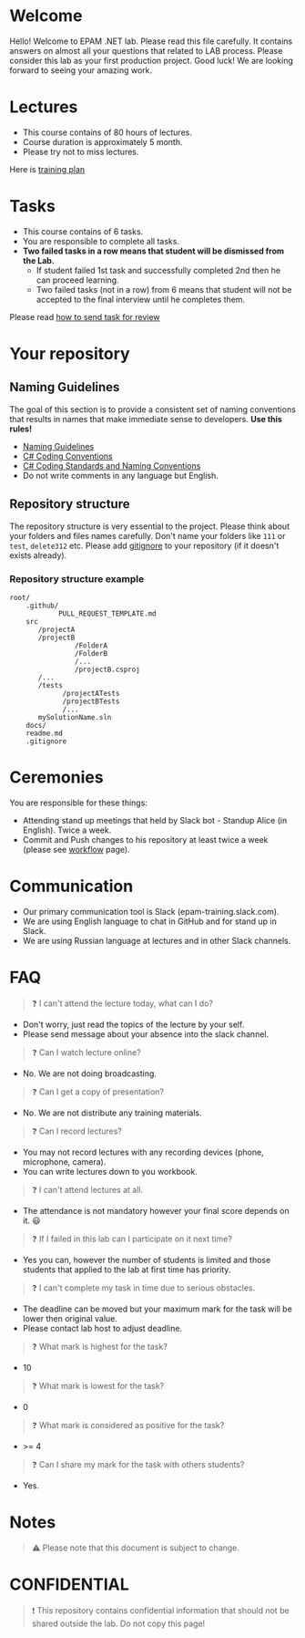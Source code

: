 # Welcome 

Hello! Welcome to EPAM .NET lab. Please read this file carefully. It contains answers on almost all your questions that related to LAB process. 
Please consider this lab as your first production project. Good luck! We are looking forward to seeing your amazing work.

# Lectures
- This course contains of 80 hours of lectures.
- Course duration is approximately 5 month.
- Please try not to miss lectures.

Here is [training plan](docs/training_plan.md)

# Tasks
- This course contains of 6 tasks.
- You are responsible to complete all tasks. 
- **Two failed tasks in a row means that student will be dismissed from the Lab.**
    - If student failed 1st task and successfully completed 2nd then he can proceed learning.
    - Two failed tasks (not in a row) from 6 means that student will not be accepted to the final interview until he completes them.

Please read [how to send task for review](docs/workflow.md)

# Your repository 

## Naming Guidelines

The goal of this section is to provide a consistent set of naming conventions that results in names that make immediate sense to developers. **Use this rules!**
- [Naming Guidelines](https://msdn.microsoft.com/en-us/library/ms229002(v=vs.110).aspx)
- [C# Coding Conventions](https://docs.microsoft.com/en-us/dotnet/csharp/programming-guide/inside-a-program/coding-conventions)
- [C# Coding Standards and Naming Conventions](https://www.dofactory.com/reference/csharp-coding-standards)
- Do not write comments in any language but English.

## Repository structure
The repository structure is very essential to the project. Please think about your folders and files names carefully. Don't name your folders like `111` or `test`, `delete312` etc.
Please add [gitignore](https://github.com/github/gitignore/blob/master/VisualStudio.gitignore) to your repository (if it doesn't exists already).

### Repository structure example
```
root/
    .github/
            PULL_REQUEST_TEMPLATE.md
    src
       /projectA
       /projectB
                /FolderA
                /FolderB
                /...
                /projectB.csproj
       /...
       /tests
             /projectATests
             /projectBTests
             /...
       mySolutionName.sln 
    docs/
    readme.md
    .gitignore
```


# Ceremonies 
You are responsible for these things:
- Attending stand up meetings that held by Slack bot - Standup Alice (in English). Twice a week.
- Commit and Push changes to his repository at least twice a week (please see [workflow](docs/workflow.md) page).

# Communication
- Our primary communication tool is Slack (epam-training.slack.com). 
- We are using English language to chat in GitHub and for stand up in Slack.
- We are using Russian language at lectures and in other Slack channels.

# FAQ
> :question: I can't attend the lecture today, what can I do?
- Don't worry, just read the topics of the lecture by your self.
- Please send message about your absence into the slack channel.

> :question: Can I watch lecture online?
- No. We are not doing broadcasting.

> :question: Can I get a copy of presentation?
- No. We are not distribute any training materials.

> :question: Can I record lectures?
- You may not record lectures with any recording devices (phone, microphone, camera).
- You can write lectures down to you workbook. 

> :question: I can't attend lectures at all.
- The attendance is not mandatory however your final score depends on it. :smiley:

> :question: If I failed in this lab can I participate on it next time?
- Yes you can, however the number of students is limited and those students that applied to the lab at first time has priority.

> :question: I can't complete my task in time due to serious obstacles.
- The deadline can be moved but your maximum mark for the task will be lower then original value.
- Please contact lab host to adjust deadline. 

> :question: What mark is highest for the task?
- 10

> :question: What mark is lowest for the task?
- 0

> :question: What mark is considered as positive for the task?
- \>= 4

> :question: Can I share my mark for the task with others students?
- Yes.

# Notes
> :warning:  Please note that this document is subject to change.

# CONFIDENTIAL 
> :exclamation:
This repository contains confidential information that should not be shared outside the lab. Do not copy this page!


